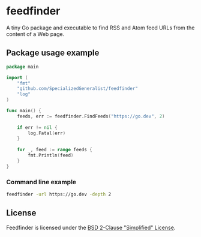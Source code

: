 # feedfinder

A tiny Go package and executable to find RSS and Atom feed URLs
from the content of a Web page.

## Package usage example

```go
package main

import (
    "fmt"
    "github.com/SpecializedGeneralist/feedfinder"
    "log"
)

func main() {
    feeds, err := feedfinder.FindFeeds("https://go.dev", 2)
    
    if err != nil {
        log.Fatal(err)
    }
    
    for _, feed := range feeds {
        fmt.Println(feed)
    }
}
```

### Command line example 

```bash
feedfinder -url https://go.dev -depth 2
```

## License

Feedfinder is licensed under the
[BSD 2-Clause "Simplified" License](https://github.com/SpecializedGeneralist/feedfinder/blob/master/LICENSE).
